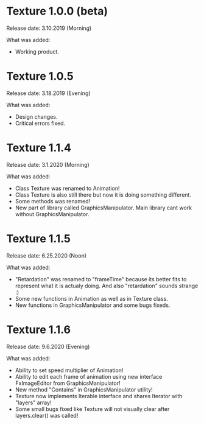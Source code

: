 # Texture 1.0.0 (beta)

Release date: 3.10.2019 (Morning)

What was added:
* Working product.
#

# Texture 1.0.5
Release date: 3.18.2019 (Evening)

What was added:
* Design changes.
* Critical errors fixed.
#

# Texture 1.1.4
Release date: 3.1.2020 (Morning)

What was added:
* Class Texture was renamed to Animation!
* Class Texture is also still there but now it is doing something different.
* Some methods was renamed!
* New part of library called GraphicsManipulator. Main library cant work without GraphicsManipulator.
#

# Texture 1.1.5
Release date: 6.25.2020 (Noon)

What was added:
* "Retardation" was renamed to "frameTime" because its better fits to represent what it is actualy doing. And also "retardation" sounds strange :)
* Some new functions in Animation as well as in Texture class.
* New functions in GraphicsManipulator and some bugs fixeds.
#

# Texture 1.1.6
Release date: 9.6.2020 (Evening)

What was added:
* Ability to set speed multiplier of Animation!
* Ability to edit each frame of animation using new interface FxImageEditor from GraphicsManipulator!
* New method "Contains" in GraphicsManipulator utility!
* Texture now implements Iterable interface and shares Iterator with "layers" array!
* Some small bugs fixed like Texture will not visually clear after layers.clear() was called! 
#
